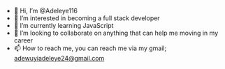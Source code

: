- 👋 Hi, I’m @Adeleye116
- 👀 I’m interested in becoming a full stack developer 
- 🌱 I’m currently learning JavaScript 
- 💞️ I’m looking to collaborate on anything that can help me moving in my career 
- 📫 How to reach me, you can reach me via my gmail; adewuyiadeleye24@gmail.com 

<!---
Adeleye116/Adeleye116 is a ✨ special ✨ repository because its `README.md` (this file) appears on your GitHub profile.
You can click the Preview link to take a look at your changes.
--->
